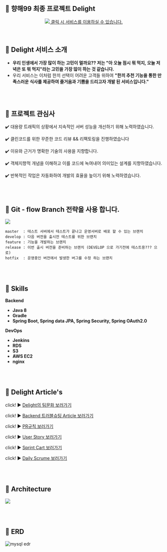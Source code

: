 <br>

## **🍫 향해99 최종 프로젝트 Delight**
<div align="center">
  <a href="https://delight99.co.kr"><img src="https://images.velog.io/images/zpswl45/post/769180e5-fb06-46aa-b553-07a68338945a/%E1%84%80%E1%85%B5%E1%86%BA%E1%84%92%E1%85%A5%E1%84%87%E1%85%B3%20%E1%84%85%E1%85%B5%E1%84%83%E1%85%B3%E1%84%86%E1%85%B5%E1%84%8B%E1%85%AD%E1%86%BC%20%E1%84%85%E1%85%A9%E1%84%80%E1%85%A9.png"/> 클릭 시 서비스를 이용하실 수 있습니다.</a>
</div>


<br>
<br>

## **🍫 Delight 서비스 소개**

- **우리 인생에서 가장 많이 하는 고민이 멀까요?? 저는 "아 오늘 점시 뭐 먹지, 오늘 저녁은 또 뭐 먹지"라는 고민을 가장 많이 하는 것 같습니다.**
- 우리 서비스는 이처럼 한끼 선택이 어려운 고객들 위하여 **"한끼 추천 기능을 통한 만족스러운 식사를 제공하여 즐거움과 기쁨을 드리고자 개발 된 서비스입니다."**

<br>
<br>


## 🍡  **프로젝트 관심사**

✔️ 대용량 트래픽의 상황에서 지속적인 서버 성능을 개선하기 위해 노력하였습니다.

✔️ 클린코드를 위한 꾸준한 코드 리뷰 && 리팩토링을 진행하였습니다

✔️ 이유와 근거가 명확한 기술의 사용을 지향합니다.

✔️ 객체지향적 개념을 이해하고 이를 코드에 녹여내어 의미있는 설계를 지향하였습니다.

✔️ 반복적인 작업은 자동화하여 개발의 효율을 높이기 위해 노력하였습니다.

<br>
<br>


## 🥤 **Git - flow Branch 전략을 사용 합니다.**
![](https://images.velog.io/images/zpswl45/post/7ecffd87-3dde-4abc-b7e3-9971b3a75dd9/%E1%84%89%E1%85%B3%E1%84%8F%E1%85%B3%E1%84%85%E1%85%B5%E1%86%AB%E1%84%89%E1%85%A3%E1%86%BA_2021-07-30_%E1%84%8B%E1%85%A9%E1%84%92%E1%85%AE_3.48.33.png)


```
master  : 테스트 서버에서 테스트가 끝나고 운영서버로 배포 할 수 있는 브랜치
develop : 다음 버전을 출시전 테스트를 위한 브랜치 
feature : 기능을 개발하는 브랜치
release : 이번 출시 버전을 준비하는 브랜치 (DEVELOP 으로 가기전에 테스트용??? 으로)
hotfix  : 운영중인 버전에서 발생한 버그를 수정 하는 브랜치
```

<br>
<br>


## **🍱 Skills**

**Backend**
- **Java 8**
- **Gradle**
- **Spring Boot, Spring data JPA, Spring Security, Spring OAuth2.0**

**DevOps**
- **Jenkins**
- **RDS**
- **S3**
- **AWS EC2**
- **nginx**

<br>
<br>

## 🦐 **Delight Article's**

click! ▶️ [Delight의 팀문화 보러가기](https://github.com/Team-Delight/Delight-Server/wiki/Team-Delight-%EC%9D%98-%ED%8C%80-%EB%AC%B8%ED%99%94%EB%A5%BC-%EC%86%8C%EA%B0%9C%ED%95%A9%EB%8B%88%EB%8B%A4!!)

click! ▶️ [Backend 트러블슈팅 Article 보러가기](https://github.com/Team-Delight/Delight-Server/wiki/Delight-%EA%B8%B0%EC%88%A0-%EB%85%B8%EC%85%98)

click! ▶️ [PR규칙 보러가기](https://github.com/Team-Delight/Delight-Server/wiki/Team-Delight-Backend-%EC%9D%98-PR-%EA%B7%9C%EC%B9%99-%EB%B0%8F-%EA%B0%9C%EB%B0%9C-%EA%B7%9C%EC%B9%99!!)

click! ▶️ [User Story 보러가기](https://github.com/Team-Delight/Delight-Server/wiki/Team-Delight-User-Story)

click! ▶️ [Sprint Cart 보러가기](https://www.notion.so/Sprint-Chart-be389a797cbe4641a128f8c64a57df66)

click! ▶️ [Daily Scrume 보러가기](https://www.notion.so/Daliy-Scrum-aa8eac4895a84c3393753c8ed0accd1a)

<br>
<br>

## 🥂 **Architecture**
![](https://images.velog.io/images/zpswl45/post/49ba008c-ec72-451e-bf27-33c2909e7b8d/%E1%84%89%E1%85%A5%E1%84%87%E1%85%B5%E1%84%89%E1%85%B3%E1%84%8B%E1%85%A1%E1%84%8F%E1%85%B5%E1%84%90%E1%85%A6%E1%86%A8%E1%84%8E%E1%85%A5.png)


<br>
<br>


## 🍓 ERD
![mysql edr](https://user-images.githubusercontent.com/83544156/131458711-be95fc6a-4dac-4acb-956b-ad71f7b480f4.png)



